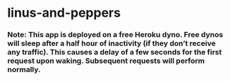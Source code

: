 # linus-and-peppers


### Note: This app is deployed on a free Heroku dyno. Free dynos will sleep after a half hour of inactivity (if they don’t receive any traffic). This causes a delay of a few seconds for the first request upon waking. Subsequent requests will perform normally.